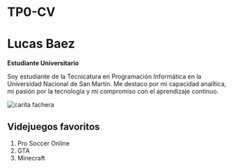 # TP0-CV
# Lucas Baez
**Estudiante Universitario**

Soy estudiante de la Tecnicatura en Programación Informática en la Universidad Nacional de San Martín.
Me destaco por mi capacidad analítica, mi pasión por la tecnología y mi compromiso con el aprendizaje continuo.

![carita fachera](C:/Users/Lucas/Documents/Algoritmos1/tp0-cv-LucasBaez21/caritafachera.jpg)

## Videjuegos favoritos
1. Pro Soccer Online
2. GTA
3. Minecraft